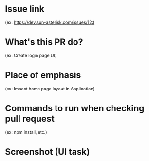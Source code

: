 # Issue link
(ex: https://dev.sun-asterisk.com/issues/123

# What's this PR do?
(ex: Create login page UI)


# Place of emphasis
(ex: Impact home page layout in Application)


# Commands to run when checking pull request
(ex: npm install, etc.)

# Screenshot (UI task)

